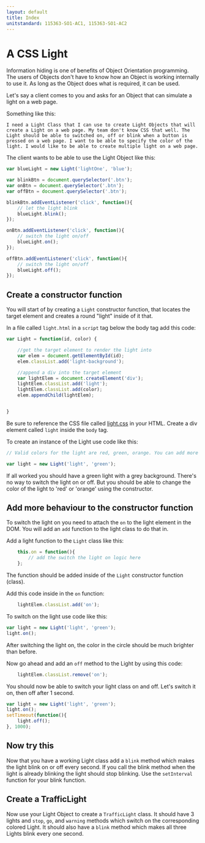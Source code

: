 ```yaml
---
layout: default
title: Index
unitstandard: 115363-SO1-AC1, 115363-SO1-AC2
---
```


# A CSS Light

Information hiding is one of benefits of Object Orientation programming. The users of Objects don't have to know how an Object is working internally to use it. As long as the Object does what is required, it can be used.

Let's say a client comes to you and asks for an Object that can simulate a light on a web page.

Something like this:

`I need a Light Class that I can use to create Light Objects that will create a Light on a web page. My team don't know CSS that well. The Light should be able to switched on, off or blink when a button is pressed on a web page. I want to be able to specify the color of the light. I would like to be able to create multiple light on a web page.`

The client wants to be able to use the Light Object like this:

```javascript
var blueLight = new Light('lightOne', 'blue');

var blinkBtn = document.querySelector('.btn');
var onBtn = document.querySelector('.btn');
var offBtn = document.querySelector('.btn');

blinkBtn.addEventListener('click', function(){
    // let the light blink
    blueLight.blink();
});

onBtn.addEventListener('click', function(){
    // switch the light on/off
    blueLight.on();
});

offBtn.addEventListener('click', function(){
    // switch the light on/off
    blueLight.off();
});
```

## Create a constructor function

You will start of by creating a `Light` constructor function, that locates the target element and creates a round "light" inside of it that.

In a file called `light.html` in a `script` tag below the body tag add this code:

```javascript
var Light = function(id, color) {

    //get the target element to render the light into
    var elem = document.getElementById(id);
    elem.classList.add('light-background');

    //append a div into the target element
    var lightElem = document.createElement('div');
    lightElem.classList.add('light');
    lightElem.classList.add(color);
    elem.appendChild(lightElem);


}
```

Be sure to reference the CSS file called [light.css](/pages/light.css) in your HTML. Create a div element called `light` inside the `body` tag.

To create an instance of the Light use code like this:

```javascript
// Valid colors for the light are red, green, orange. You can add more colors by adding classes in the css file

var light = new Light('light', 'green');

```

If all worked you should have a green light with a grey background. There's no way to switch the light on or off. But you should be able to change the color of the light to 'red' or 'orange' using the constructor.

## Add more behaviour to the constructor function

To switch the light on you need to attach the `on` to the light element in the DOM. You will add an `add` function to the light class to do that in.

Add a light function to the `Light` class like this:

```javascript
    this.on = function(){
        // add the switch the light on logic here
    };
```

The function should be added inside of the `Light` constructor function (class).

Add this code inside in the `on` function:

```javascript
    lightElem.classList.add('on');
```

To switch on the light use code like this:

```javascript
var light = new Light('light', 'green');
light.on();
```

After switching the light on, the color in the circle should be much brighter than before.

Now go ahead and add an `off` method to the Light by using this code:

```javascript
    lightElem.classList.remove('on');
```

You should now be able to switch your light class on and off. Let's switch it on, then off after 1 second.

```javascript
var light = new Light('light', 'green');
light.on();
setTimeout(function(){
    light.off();
}, 1000);
```

## Now try this

Now that you have a working Light class add a `blink` method which makes the light blink on or off every second. If you call the blink method when the light is already blinking the light should stop blinking. Use the `setInterval` function for your blink function.

## Create a TrafficLight

Now use your Light Object to create a `TrafficLight` class. It should have 3 lights and `stop`, `go`, and `warning` methods which switch on the corresponding colored Light. It should also have a `blink` method which makes all three Lights blink every one second.
